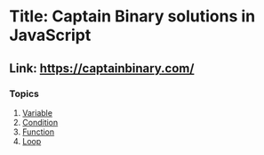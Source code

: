 # Title: Captain Binary solutions in JavaScript

## Link: https://captainbinary.com/

### Topics

1. [Variable](variable)
2. [Condition](condition)
3. [Function](function)
4. [Loop](loop)
